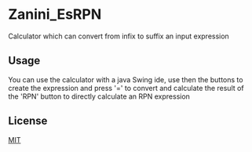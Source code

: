# Zanini_EsRPN

Calculator which can convert from infix to suffix an input expression

## Usage

You can use the calculator with a java Swing ide, use then the buttons to create the expression and press '=' to convert and calculate the result of the 'RPN' button to directly calculate an RPN expression

## License

[MIT](https://choosealicense.com/licenses/mit/)
